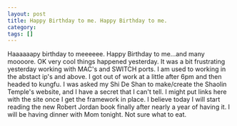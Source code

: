 ```yaml
---
layout: post
title: Happy Birthday to me. Happy Birthday to me.
category: 
tags: []
---
```



Haaaaaapy birthday to meeeeee.  Happy Birthday to me...and many moooore.
OK very cool things happened yesterday.  It was a bit frustrating
yesterday working with MAC's and SWITCH ports.  I am used to working
in the abstact ip's and above.  I got out of work at a little after
6pm and then headed to kungfu.  I was asked my Shi De Shan to make/create
the Shaolin Temple's website, and I have a secret that I can't tell.
I might put links here with the site once I get the framework in place.
I believe today I will start reading the new Robert Jordan book finally
after nearly a year of having it.  I will be having dinner with Mom tonight.
Not sure what to eat.
